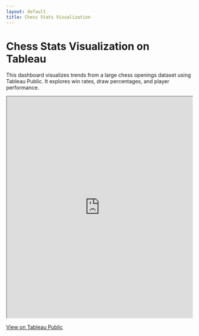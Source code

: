 ```yaml
---
layout: default
title: Chess Stats Visualization
---
```


# Chess Stats Visualization on Tableau

This dashboard visualizes trends from a large chess openings dataset using Tableau Public. It explores win rates, draw percentages, and player performance.

<iframe src="https://public.tableau.com/views/Chess-Stats:embed=y&:display_count=yes" width="100%" height="600"></iframe>

[View on Tableau Public](https://public.tableau.com/views/ChessStats_17544059915240/Dashboard1?:language=en-US&:sid=&:redirect=auth&:display_count=n&:origin=viz_share_link)
